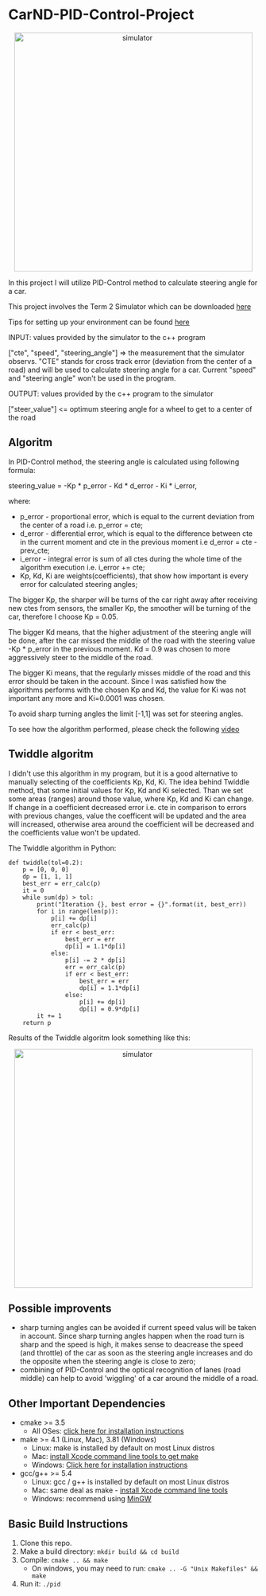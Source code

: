 # CarND-PID-Control-Project
<p align='center'>
<img src="https://github.com/wiwawo/CarND-PID-Control-Project/blob/master/pid_control.png" width="480" alt="simulator" />
</p>

In this project I will utilize PID-Control method to calculate steering angle for a car.

This project involves the Term 2 Simulator which can be downloaded [here](https://github.com/udacity/self-driving-car-sim/releases)

Tips for setting up your environment can be found [here](https://classroom.udacity.com/nanodegrees/nd013/parts/40f38239-66b6-46ec-ae68-03afd8a601c8/modules/0949fca6-b379-42af-a919-ee50aa304e6a/lessons/f758c44c-5e40-4e01-93b5-1a82aa4e044f/concepts/23d376c7-0195-4276-bdf0-e02f1f3c665d)

INPUT: values provided by the simulator to the c++ program

["cte", "speed", "steering_angle"] => the measurement that the simulator observs.
"CTE" stands for cross track error (deviation from the center of a road) and will
be used to calculate steering angle for a car. Current "speed" and "steering angle"
won't be used in the program.

OUTPUT: values provided by the c++ program to the simulator

["steer_value"] <= optimum steering angle for a wheel to get to a center of the road

## Algoritm

In PID-Control method, the steering angle is calculated using following formula:

steering_value = -Kp * p_error - Kd * d_error - Ki * i_error,

where:
  * p_error - proportional error, which is equal to the current deviation from the
center of a road i.e. p_error = cte;
  * d_error - differential error, which is equal to the difference between cte in the
current moment and cte in the previous moment i.e d_error = cte - prev_cte;
  * i_error - integral error is sum of all ctes during the whole time of the algorithm
execution i.e. i_error += cte;
  * Kp, Kd, Ki are weights(coefficients), that show how important is every error
for calculated steering angles;

   The bigger Kp, the sharper will be turns of the car right away after receiving
new ctes from sensors, the smaller Kp, the smoother will be turning of the car, therefore I choose Kp = 0.05.

   The bigger Kd means, that the higher adjustment of the steering angle will be done, after
the car missed the middle of the road with the steering value -Kp * p_error in the previous moment.
Kd = 0.9 was chosen to more aggressively steer to the middle of the road.

   The bigger Ki means, that the regularly misses middle of the road and this error should be taken in the account.
Since I was satisfied how the algorithms performs with the chosen Kp and Kd, the value for Ki was not important any more
and Ki=0.0001 was chosen.

To avoid sharp turning angles the limit [-1,1] was set for steering angles.

To see how the algorithm performed, please check the following [video](https://github.com/wiwawo/CarND-PID-Control-Project/blob/master/video/pid_control.mp4)

## Twiddle algoritm

I didn't use this algorithm in my program, but it is a good alternative to manually selecting of the coefficients Kp, Kd, Ki.
The idea behind Twiddle method, that some initial values for Kp, Kd and Ki selected. Than we set some areas (ranges)
around those value, where Kp, Kd and Ki can change. If change in a coefficient decreased error i.e. cte in comparison to
errors with previous changes, value the coefficent will be updated and the area will increased, otherwise area around
the coefficient will be decreased and the coefficients value won't be updated.

The Twiddle algorithm in Python:

    def twiddle(tol=0.2):
        p = [0, 0, 0]
        dp = [1, 1, 1]
        best_err = err_calc(p)
        it = 0
        while sum(dp) > tol:
            print("Iteration {}, best error = {}".format(it, best_err))
            for i in range(len(p)):
                p[i] += dp[i]
                err_calc(p)
                if err < best_err:
                    best_err = err
                    dp[i] = 1.1*dp[i]
                else:
                    p[i] -= 2 * dp[i]
                    err = err_calc(p)
                    if err < best_err:
                        best_err = err
                        dp[i] = 1.1*dp[i]
                    else:
                        p[i] += dp[i]
                        dp[i] = 0.9*dp[i]
            it += 1
        return p

Results of the Twiddle algoritm look something like this:
<p align='center'>
<img src="https://github.com/wiwawo/CarND-PID-Control-Project/blob/master/twiddle.png" width="480" alt="simulator" />
</p>

## Possible improvents
  * sharp turning angles can be avoided if current speed valus will be taken in account.
Since sharp turning angles happen when the road turn is sharp and the speed is high, it makes
sense to deacrease the speed (and throttle) of the car as soon as the steering angle increases and
do the opposite when the steering angle is close to zero;
  * combining of PID-Control and the optical recognition of lanes (road middle) can help to avoid
  'wiggling' of a car around the middle of a road.

## Other Important Dependencies

* cmake >= 3.5
  * All OSes: [click here for installation instructions](https://cmake.org/install/)
* make >= 4.1 (Linux, Mac), 3.81 (Windows)
  * Linux: make is installed by default on most Linux distros
  * Mac: [install Xcode command line tools to get make](https://developer.apple.com/xcode/features/)
  * Windows: [Click here for installation instructions](http://gnuwin32.sourceforge.net/packages/make.htm)
* gcc/g++ >= 5.4
  * Linux: gcc / g++ is installed by default on most Linux distros
  * Mac: same deal as make - [install Xcode command line tools](https://developer.apple.com/xcode/features/)
  * Windows: recommend using [MinGW](http://www.mingw.org/)

## Basic Build Instructions

1. Clone this repo.
2. Make a build directory: `mkdir build && cd build`
3. Compile: `cmake .. && make`
   * On windows, you may need to run: `cmake .. -G "Unix Makefiles" && make`
4. Run it: `./pid `
